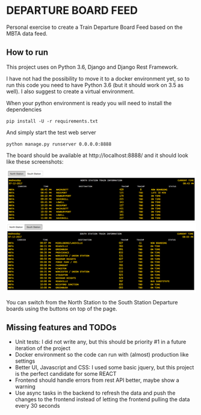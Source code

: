 # DEPARTURE BOARD FEED

Personal exercise to create a Train Departure Board Feed based on the MBTA data feed.

## How to run
This project uses on Python 3.6, Django and Django Rest Framework.

I have not had the possibility to move it to a docker environment yet, so to run this code you need to have Python 3.6 (but it should work on 3.5 as well). I also suggest to create a virtual environment.

When your python environment is ready you will need to install the dependencies
```
pip install -U -r requirements.txt
```
And simply start the test web server
```
python manage.py runserver 0.0.0.0:8888
```
The board should be available at http://localhost:8888/ and it should look like these screenshots:

![North](doc_images/north.png)
![South](doc_images/south.png)

You can switch from the North Station to the South Station Departure boards using the buttons on top of the page.

## Missing features and TODOs

* Unit tests: I did not write any, but this should be priority #1 in a future iteration of the project
* Docker environment so the code can run with (almost) production like settings
* Better UI, Javascript and CSS: I used some basic jquery, but this project is the perfect candidate for some REACT
* Frontend should handle errors from rest API better, maybe show a warning
* Use async tasks in the backend to refresh the data and push the changes to the frontend instead of letting the frontend pulling the data every 30 seconds
